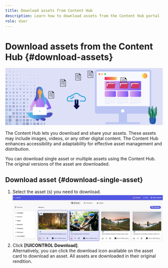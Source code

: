 ```yaml
---
title: Download assets from Content Hub
description: Learn how to download assets from the Content Hub portal
role: User
---
```

# Download assets from the Content Hub {#download-assets}

<!-- ![Download assets](assets/download-asset.jpg) -->
![Download assets](assets/download-asset-genstudio.jpeg)

The Content Hub lets you download and share your assets. These assets may include images, videos, or any other digital content. The Content Hub enhances accessibility and adaptability for effective asset management and distribution.  

You can download single asset or multiple assets using the Content Hub. The original versions of the asset are downloaded.

## Download asset {#download-single-asset} 

1. Select the asset (s) you need to download.
 ![Download single asset](assets/download-assets-new.jpg)
1. Click **[!UICONTROL Download]**. <br> Alternatively, you can click the download icon available on the asset card to download an asset.
All assets are downloaded in their original rendition.
